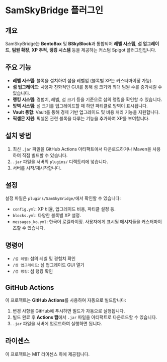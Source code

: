 
# SamSkyBridge 플러그인

## 개요
SamSkyBridge는 **BentoBox** 및 **BSkyBlock**과 통합되어 **레벨 시스템**, **섬 업그레이드**, **팀원 확장**, **XP 추적**, **랭킹 시스템** 등을 제공하는 커스텀 Spigot 플러그인입니다.

## 주요 기능
- **레벨 시스템**: 블록을 설치하여 섬을 레벨업 (블록별 XP는 커스터마이징 가능).
- **섬 업그레이드**: 사용자 친화적인 GUI를 통해 섬 크기와 최대 팀원 수를 증가시킬 수 있습니다.
- **랭킹 시스템**: 경험치, 레벨, 섬 크기 등을 기준으로 섬의 랭킹을 확인할 수 있습니다.
- **방벽 시스템**: 섬 크기를 업그레이드할 때 하얀 파티클로 방벽이 표시됩니다.
- **Vault 통합**: Vault를 통해 경제 기반 업그레이드 및 비용 처리 기능을 지원합니다.
- **픽셀몬 지원**: 픽셀몬 관련 블록을 다루는 기능을 추가하여 XP를 부여합니다.

## 설치 방법
1. 최신 `.jar` 파일을 GitHub Actions 아티팩트에서 다운로드하거나 Maven을 사용하여 직접 빌드할 수 있습니다.
2. `.jar` 파일을 서버의 `plugins/` 디렉토리에 넣습니다.
3. 서버를 시작/재시작합니다.

## 설정
설정 파일은 `plugins/SamSkyBridge/`에서 확인할 수 있습니다:
- `config.yml`: XP 비율, 업그레이드 비용, 파티클 설정 등.
- `blocks.yml`: 다양한 블록별 XP 설정.
- `messages_ko.yml`: 한국어 로컬라이징. 사용자에게 표시될 메시지들을 커스터마이즈할 수 있습니다.

## 명령어
- `/섬 레벨`: 섬의 레벨 및 경험치 확인
- `/섬 업그레이드`: 섬 업그레이드 GUI 열기
- `/섬 랭킹`: 섬 랭킹 확인

## GitHub Actions
이 프로젝트는 **GitHub Actions**를 사용하여 자동으로 빌드합니다:
1. 변경 사항을 GitHub에 푸시하면 빌드가 자동으로 실행됩니다.
2. 빌드 완료 후 **Actions 탭**에서 `.jar` 파일을 아티팩트로 다운로드할 수 있습니다.
3. `.jar` 파일을 서버에 업로드하여 실행하면 됩니다.

## 라이센스
이 프로젝트는 MIT 라이센스 하에 제공됩니다.
